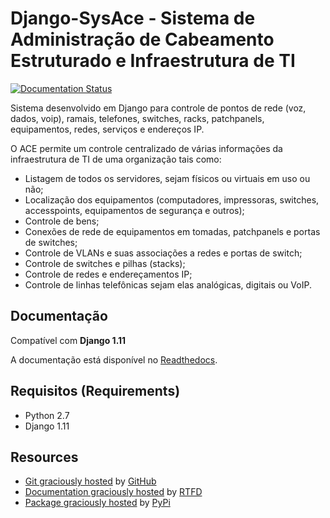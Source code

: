 Django-SysAce - Sistema de Administração de Cabeamento Estruturado e Infraestrutura de TI
=========================================================================================

[![Documentation Status](https://readthedocs.org/projects/django-sysace/badge/?version=latest)](http://django-sysace.readthedocs.io/en/latest/?badge=latest)

Sistema desenvolvido em Django para controle de pontos de rede (voz, dados, voip), ramais, telefones, switches, racks, patchpanels, equipamentos, redes, serviços e endereços IP.

O ACE permite um controle centralizado de várias informações da infraestrutura de TI de uma organização  tais como:

* Listagem de todos os servidores, sejam físicos ou virtuais em uso ou não;
* Localização dos equipamentos (computadores, impressoras, switches, accesspoints, equipamentos de segurança e outros);
* Controle de bens;
* Conexões de rede de equipamentos em tomadas, patchpanels e portas de switches;
* Controle de VLANs e suas associações a redes e portas de switch;
* Controle de switches e pilhas (stacks);
* Controle de redes e endereçamentos IP;
* Controle de linhas telefônicas sejam elas analógicas, digitais ou VoIP.


Documentação
------------
Compatível com **Django 1.11**

A documentação está disponível no [Readthedocs](http://django-sysace.readthedocs.io).



Requisitos (Requirements)
-------------------------

- Python 2.7
- Django 1.11



Resources
---------

- [Git graciously hosted](https://github.com/rogeriocdluiz/Django-SysAce) by [GitHub](http://github.com)
- [Documentation graciously hosted](http://django-sysace.readthedocs.io) by [RTFD](http://rtfd.org)
- [Package graciously hosted](https://pypi.org/project/django-sysace/) by [PyPi](https://pypi.org)
